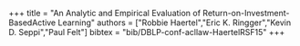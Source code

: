 +++
title =  "An Analytic and Empirical Evaluation of Return-on-Investment-BasedActive Learning"
authors = ["Robbie Haertel","Eric K. Ringger","Kevin D. Seppi","Paul Felt"]
bibtex = "bib/DBLP-conf-acllaw-HaertelRSF15"
+++
